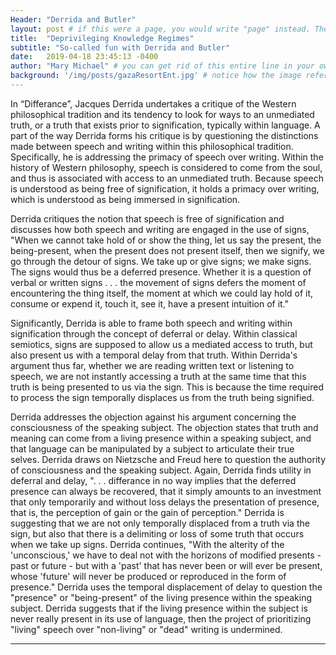 ```yaml
---
Header: "Derrida and Butler"
layout: post # if this were a page, you would write "page" instead. They layouts are subtly different. Try it to see what happens.
title:  "Deprivileging Knowledge Regimes"
subtitle: "So-called fun with Derrida and Butler"
date:   2019-04-18 23:45:13 -0400
author: "Mary Michael" # you can get rid of this entire line in your own blog posts, and the page will display the name of the site's owner, taken from the _config.yml file.
background: '/img/posts/gazaResortEnt.jpg' # notice how the image referenced is in your project's /img/posts/ folder.
---
```


In “Differance”, Jacques Derrida  undertakes a critique of the Western philosophical tradition and its tendency to look for ways to an unmediated truth, or a truth that exists prior to signification, typically within language. A part of the way Derrida forms his critique is by questioning the distinctions made between speech and writing within this philosophical tradition. Specifically, he is addressing the primacy of speech over writing. Within the history of Western philosophy, speech is considered to come from the soul, and thus is associated with access to an unmediated truth. Because speech is understood as being free of signification, it holds a primacy over writing, which is understood as being immersed in signification.

Derrida critiques the notion that speech is free of signification and discusses how both speech and writing are engaged in the use of signs,
"When we cannot take hold of or show the thing, let us say the present, the being-present, when the present does not present itself, then we signify, we go through the detour of signs. We take up or give signs; we make signs. The signs would thus be a deferred presence. Whether it is a question of verbal or written signs . . . the movement of signs defers the moment of encountering the thing itself, the moment at which we could lay hold of it, consume or expend it, touch it, see it, have a present intuition of it."

Significantly, Derrida is able to frame both speech and writing within signification through the concept of deferral or delay. Within classical semiotics, signs are supposed to allow us a mediated access to truth, but also present us with a temporal delay from that truth. Within Derrida's argument thus far, whether we are reading written text or listening to speech, we are not instantly accessing a truth at the same time that this truth is being presented to us via the sign. This is because the time required to process the sign temporally displaces us from the truth being signified.

Derrida addresses the objection against his argument concerning the consciousness of the speaking subject. The objection states that truth and meaning can come from a living presence within a speaking subject, and that language can be manipulated by a subject to articulate their true selves. Derrida draws on Nietzsche and Freud here to question the authority of consciousness and the speaking subject. Again, Derrida finds utility in deferral and delay, ". . . differance in no way implies that the deferred presence can always be recovered, that it simply amounts to an investment that only temporarily and without loss delays the presentation of presence, that is, the perception of gain or the gain of perception."  Derrida is suggesting that we are not only temporally displaced from a truth via the sign, but also that there is a delimiting or loss of some truth that occurs when we take up signs. Derrida continues, "With the alterity of the 'unconscious,' we have to deal not with the horizons of modified presents - past or future - but with a 'past' that has never been or will ever be present, whose 'future' will never be produced or reproduced in the form of presence."  Derrida uses the temporal displacement of delay to question the "presence" or "being-present" of the living presence within the speaking subject. Derrida suggests that if the living presence within the subject is never really present in its use of language, then the project of prioritizing "living" speech over "non-living" or "dead" writing is undermined.

---

<!--Below is a brief reminder of the Markdown syntax, from [one of the GitHub guides](https://guides.github.com/pdfs/markdown-cheatsheet-online.pdf).

# Headers:

# Heading 1
## Heading 2
### Heading 3
#### Heading 4


# Emphasis:

*This text will be italic*
_This will also be italic_
**This text will be bold**
__This will also be bold__
*You **can** combine them*

# Block quotations

Below is a block quotation:
> Muchos años después, frente al pelotón de fusilamiento, el coronel Aureliano Buendía había de recordar aquella tarde remota en que su padre lo llevó a conocer el hielo.

# Lists
## Unordered:
* Item 1
* Item 2
 * Item 2a
 * Item 2b

## Ordered:
1. Item 1
2. Item 2
3. Item 3
 * Item 3a
 * Item 3b

# Images:
![GitHub Logo](https://github.githubassets.com/images/modules/logos_page/Octocat.png)
(The bit between the square brackets becomes the "Alt Text", or the text that appears when you hover over an image. Notice how the image source [the bit in square brackets] can reference a folder in your project or any image on the internet.)

# Links
[GitHub](http://github.com) <- You put the text of the link in the square brackets, and the URL in parentheses.


# Backslash escapes
If you would like to display a character that would otherwise be interpreted by Markdown to indicate formatting, you can prefase it with a backslash `\`, e.g. \*literal asterisks\*

# Tables
You can create tables by assembling a list of words and dividing them with hyphens - (for the first row),
and then separating each column with a pipe | :

First Header | Second Header | Third Header
------------ | ------------- | ---
Content cell 1 | Content cell 2 | Content cell 3
Content cell 4 | Content cell 5 | Content cell 6


---

These are most of the formatting options built into Jekyll, but you might want to do more specialised things. For instance, you might want to insert a picture aligned to one side of the page. Or you might like to insert a map from Mapbox. For this you will need to use HTML. We will cover this in greater detail later on. For now, [here is an excellent guide to HTML](https://www.w3schools.com/html/).

For now, here is a Mapbox map in a thing called an [iframe](https://www.w3schools.com/html/html_iframe.asp):

<iframe src="https://api.mapbox.com/styles/v1/juancobo/cjs11m0to0avh1fqj3r9nhjg8.html?fresh=true&title=true&access_token=pk.eyJ1IjoianVhbmNvYm8iLCJhIjoibUZtUDNvVSJ9.LbmhhDxGc4BTb7G2JpKlZA#9.9/5.421206/-73.382440/0" width="100%" height ="300px" frameborder="0"></iframe>

And an image, for which I've specified parameters to determine how it should appear:

<img src="https://github.githubassets.com/images/modules/logos_page/Octocat.png" style="display: block; width: 300px; margin-right: auto; margin-left: auto;" />

Another useful bit of HTML is `<br>` for a line break.

Notice how the above is in a code block outlined by a grave accent ( \` ). That tells Markdown not to interpret it, but to display it exactly as you've typed it. You can also enclose entire lines by placing three accent marks (\`\`\`) above and below the lines in question.

For instance, if I wanted the page to display the code for the iframe above rather than render it, I would do this:


`<iframe src="https://api.mapbox.com/styles/v1/juancobo/cjs11m0to0avh1fqj3r9nhjg8.html?fresh=true&title=true&access_token=pk.eyJ1IjoianVhbmNvYm8iLCJhIjoibUZtUDNvVSJ9.LbmhhDxGc4BTb7G2JpKlZA#9.9/5.421206/-73.382440/0" width="100%" height ="500px" frameborder="0"></iframe>`

Or this:
```
<iframe src="https://api.mapbox.com/styles/v1/juancobo/cjs11m0to0avh1fqj3r9nhjg8.html?fresh=true&title=true&access_token=pk.eyJ1IjoianVhbmNvYm8iLCJhIjoibUZtUDNvVSJ9.LbmhhDxGc4BTb7G2JpKlZA#9.9/5.421206/-73.382440/0" width="100%" height ="500px" frameborder="0"></iframe>
```
-->

